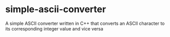 # simple-ascii-converter
A simple ASCII converter written in C++ that converts an ASCII character to its corresponding integer value and vice versa
